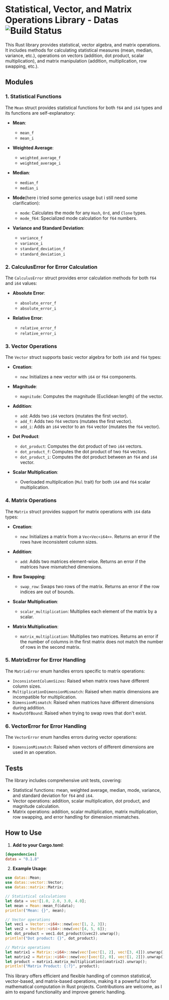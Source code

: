 

# Statistical, Vector, and Matrix Operations Library - Datas ![Build Status]
[Build Status]: https://img.shields.io/github/actions/workflow/status/kris007iron/datas/rust.yml?branch=master

This Rust library provides statistical, vector algebra, and matrix operations. It includes methods for calculating statistical measures (mean, median, variance, etc.), operations on vectors (addition, dot product, scalar multiplication), and matrix manipulation (addition, multiplication, row swapping, etc.).

## Modules

### 1. **Statistical Functions**

The `Mean` struct provides statistical functions for both `f64` and `i64` types and its functions are self-explanatory:
- **Mean**:
  - `mean_f`
  - `mean_i`
  
- **Weighted Average**:
  - `weighted_average_f`
  - `weighted_average_i`
  
- **Median**:
  - `median_f`
  - `median_i`
  
- **Mode**(here i tried some generics usage but i still need some clarification):
  - `mode`: Calculates the mode for any `Hash`, `Ord`, and `Clone` types.
  - `mode_f64`: Specialized mode calculation for `f64` numbers.

- **Variance and Standard Deviation**:
  - `variance_f`
  - `variance_i`
  - `standard_deviation_f`
  - `standard_deviation_i`

### 2. **CalculusError for Error Calculation**

The `CalculusError` struct provides error calculation methods for both `f64` and `i64` values:
- **Absolute Error**:
  - `absolute_error_f`
  - `absolute_error_i`
  
- **Relative Error**:
  - `relative_error_f`
  - `relative_error_i`

### 3. **Vector Operations**

The `Vector` struct supports basic vector algebra for both `i64` and `f64` types:
- **Creation**:
  - `new`: Initializes a new vector with `i64` or `f64` components.
  
- **Magnitude**:
  - `magnitude`: Computes the magnitude (Euclidean length) of the vector.

- **Addition**:
  - `add`: Adds two `i64` vectors (mutates the first vector).
  - `add_f`: Adds two `f64` vectors (mutates the first vector).
  - `add_i`: Adds an `i64` vector to an `f64` vector (mutates the `f64` vector).

- **Dot Product**:
  - `dot_product`: Computes the dot product of two `i64` vectors.
  - `dot_product_f`: Computes the dot product of two `f64` vectors.
  - `dot_product_i`: Computes the dot product between an `f64` and `i64` vector.

- **Scalar Multiplication**:
  - Overloaded multiplication (`Mul` trait) for both `i64` and `f64` scalar multiplication.

### 4. **Matrix Operations**

The `Matrix` struct provides support for matrix operations with `i64` data types:
- **Creation**:
  - `new`: Initializes a matrix from a `Vec<Vec<i64>>`. Returns an error if the rows have inconsistent column sizes.

- **Addition**:
  - `add`: Adds two matrices element-wise. Returns an error if the matrices have mismatched dimensions.

- **Row Swapping**:
  - `swap_row`: Swaps two rows of the matrix. Returns an error if the row indices are out of bounds.

- **Scalar Multiplication**:
  - `scalar_multiplication`: Multiplies each element of the matrix by a scalar.

- **Matrix Multiplication**:
  - `matrix_multiplication`: Multiplies two matrices. Returns an error if the number of columns in the first matrix does not match the number of rows in the second matrix.

### 5. **MatrixError for Error Handling**

The `MatrixError` enum handles errors specific to matrix operations:
- `InconsistentColumnSizes`: Raised when matrix rows have different column sizes.
- `MultiplicationDimensionMismatch`: Raised when matrix dimensions are incompatible for multiplication.
- `DimensionMismatch`: Raised when matrices have different dimensions during addition.
- `RowOutOfBound`: Raised when trying to swap rows that don't exist.

### 6. **VectorError for Error Handling**

The `VectorError` enum handles errors during vector operations:
- `DimensionMismatch`: Raised when vectors of different dimensions are used in an operation.

## Tests

The library includes comprehensive unit tests, covering:
- Statistical functions: mean, weighted average, median, mode, variance, and standard deviation for `f64` and `i64`.
- Vector operations: addition, scalar multiplication, dot product, and magnitude calculation.
- Matrix operations: addition, scalar multiplication, matrix multiplication, row swapping, and error handling for dimension mismatches.

## How to Use

1. **Add to your Cargo.toml**:
```toml
[dependencies]
datas = "0.1.8"
```

2. **Example Usage**:
```rust
use datas::Mean;
use datas::vector::Vector;
use datas::matrix::Matrix;

// Statistical calculations
let data = vec![1.0, 2.0, 3.0, 4.0];
let mean = Mean::mean_f(&data);
println!("Mean: {}", mean);

// Vector operations
let vec1 = Vector::<i64>::new(vec![1, 2, 3]);
let vec2 = Vector::<i64>::new(vec![4, 5, 6]);
let dot_product = vec1.dot_product(&vec2).unwrap();
println!("Dot product: {}", dot_product);

// Matrix operations
let matrix1 = Matrix::<i64>::new(vec![vec![1, 2], vec![3, 4]]).unwrap();
let matrix2 = Matrix::<i64>::new(vec![vec![2, 0], vec![1, 2]]).unwrap();
let product = matrix1.matrix_multiplication(&matrix2).unwrap();
println!("Matrix Product: {:?}", product);
```

This library offers efficient and flexible handling of common statistical, vector-based, and matrix-based operations, making it a powerful tool for mathematical computation in Rust projects. Contributions are welcome, as I aim to expand functionality and improve generic handling.
